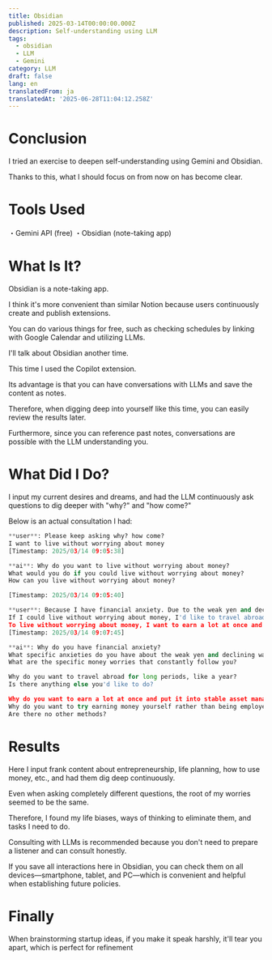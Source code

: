 ```yaml
---
title: Obsidian
published: 2025-03-14T00:00:00.000Z
description: Self-understanding using LLM
tags:
  - obsidian
  - LLM
  - Gemini
category: LLM
draft: false
lang: en
translatedFrom: ja
translatedAt: '2025-06-28T11:04:12.258Z'
---
```


# Conclusion

I tried an exercise to deepen self-understanding using Gemini and Obsidian.

Thanks to this, what I should focus on from now on has become clear.

# Tools Used

・Gemini API (free)
・Obsidian (note-taking app)

# What Is It?

Obsidian is a note-taking app.

I think it's more convenient than similar Notion because users continuously create and publish extensions.

You can do various things for free, such as checking schedules by linking with Google Calendar and utilizing LLMs.

I'll talk about Obsidian another time.

This time I used the Copilot extension.

Its advantage is that you can have conversations with LLMs and save the content as notes.

Therefore, when digging deep into yourself like this time, you can easily review the results later.

Furthermore, since you can reference past notes, conversations are possible with the LLM understanding you.

# What Did I Do?

I input my current desires and dreams, and had the LLM continuously ask questions to dig deeper with "why?" and "how come?"

Below is an actual consultation I had:

```python
**user**: Please keep asking why? how come?
I want to live without worrying about money
[Timestamp: 2025/03/14 09:05:38]

**ai**: Why do you want to live without worrying about money?
What would you do if you could live without worrying about money?
How can you live without worrying about money?

[Timestamp: 2025/03/14 09:05:40]

**user**: Because I have financial anxiety. Due to the weak yen and declining wages in Japan, money worries are constantly following me.
If I could live without worrying about money, I'd like to travel abroad for long periods, like a year.
To live without worrying about money, I want to earn a lot at once and put it into stable asset management. For that, I want to try earning money myself rather than being employed by a company
[Timestamp: 2025/03/14 09:07:45]

**ai**: Why do you have financial anxiety?
What specific anxieties do you have about the weak yen and declining wages in Japan?
What are the specific money worries that constantly follow you?

Why do you want to travel abroad for long periods, like a year?
Is there anything else you'd like to do?

Why do you want to earn a lot at once and put it into stable asset management?
Why do you want to try earning money yourself rather than being employed by a company?
Are there no other methods?
```

# Results

Here I input frank content about entrepreneurship, life planning, how to use money, etc., and had them dig deep continuously.

Even when asking completely different questions, the root of my worries seemed to be the same.

Therefore, I found my life biases, ways of thinking to eliminate them, and tasks I need to do.

Consulting with LLMs is recommended because you don't need to prepare a listener and can consult honestly.

If you save all interactions here in Obsidian, you can check them on all devices—smartphone, tablet, and PC—which is convenient and helpful when establishing future policies.

# Finally

When brainstorming startup ideas, if you make it speak harshly, it'll tear you apart, which is perfect for refinement
